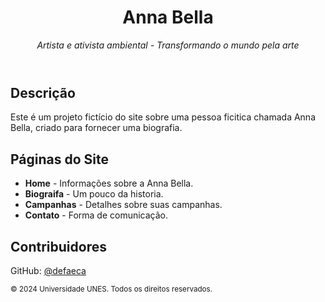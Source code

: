 <!DOCTYPE html>
<html lang="pt-BR">

<head>
    <meta charset="UTF-8">
    <meta name="viewport" content="width=device-width, initial-scale=1.0">
    <meta name="description" content="Site biográfico sobre Anna Bella, artista e ativista ambiental.">
</head>

<body>
  <header>
    <h1>Anna Bella</h1>
    <p><em>Artista e ativista ambiental - Transformando o mundo pela arte</em></p>
  </header>
    
  <section>
    <h2>Descrição</h2>
    <p>Este é um projeto fictício do site sobre uma pessoa ficitica chamada Anna Bella, criado para fornecer uma biografia.</p>
  </section>
  <section>
    <h2>Páginas do Site</h2>
    <ul>
      <li><strong>Home</strong> - Informações sobre a Anna Bella.</li>
      <li><strong>Biograifa</strong> - Um pouco da historia.</li>
      <li><strong>Campanhas</strong> - Detalhes sobre suas campanhas.</li>
      <li><strong>Contato</strong> - Forma de comunicação.</ul>
  </section>
  <section>
    <h2>Contribuidores</h2>
    <p>GitHub: <a href="https://github.com/defaeca" target="_blank">@defaeca</a></p>
  </section>
  <footer>
    <p><small>&copy; 2024 Universidade UNES. Todos os direitos reservados.</small></p>
  </footer>
</body>

</html>
